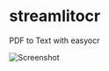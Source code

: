 # streamlitocr
PDF to Text with easyocr

![Screenshot](https://github.com/pradeepbatchu/speechtotext/blob/main/pdftotext.png)
